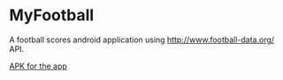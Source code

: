 # MyFootball
A football scores android application using http://www.football-data.org/ API.


[APK for the app](http://www79.zippyshare.com/v/ZtOC9Zyy/file.html)
